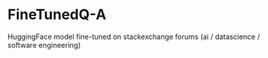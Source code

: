 # FineTunedQ-A
HuggingFace model fine-tuned on stackexchange forums (ai / datascience / software engineering)
